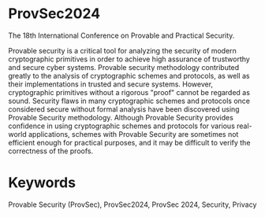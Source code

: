 # ProvSec2024

The 18th International Conference on Provable and Practical Security.

Provable security is a critical tool for analyzing the security of modern cryptographic primitives in order to achieve high assurance of trustworthy and secure cyber systems. Provable security methodology contributed greatly to the analysis of cryptographic schemes and protocols, as well as their implementations in trusted and secure systems. However, cryptographic primitives without a rigorous "proof" cannot be regarded as sound. Security flaws in many cryptographic schemes and protocols once considered secure without formal analysis have been discovered using Provable Security methodology. Although Provable Security provides confidence in using cryptographic schemes and protocols for various real-world applications, schemes with Provable Security are sometimes not efficient enough for practical purposes, and it may be difficult to verify the correctness of the proofs.

# Keywords

Provable Security (ProvSec), ProvSec2024, ProvSec 2024, Security, Privacy
